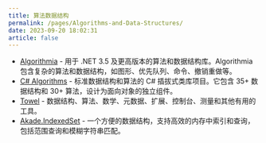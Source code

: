 ```yaml
---
title: 算法数据结构
permalink: /pages/Algorithms-and-Data-Structures/
date: 2023-09-20 18:02:31
article: false
---
```

- [Algorithmia](https://github.com/SolutionsDesign/Algorithmia)  - 用于 .NET 3.5 及更高版本的算法和数据结构库。Algorithmia 包含复杂的算法和数据结构，如图形、优先队列、命令、撤销重做等。 
- [C# Algorithms](https://github.com/aalhour/C-Sharp-Algorithms)  - 标准数据结构和算法的 C# 插拔式类库项目。它包含 35+ 数据结构和 30+ 算法，设计为面向对象的独立组件。 
- [Towel](https://github.com/ZacharyPatten/Towel)  - 数据结构、算法、数学、元数据、扩展、控制台、测量和其他有用的工具。 
- [Akade.IndexedSet](https://github.com/akade/Akade.IndexedSet)  - 一个方便的数据结构，支持高效的内存中索引和查询，包括范围查询和模糊字符串匹配。